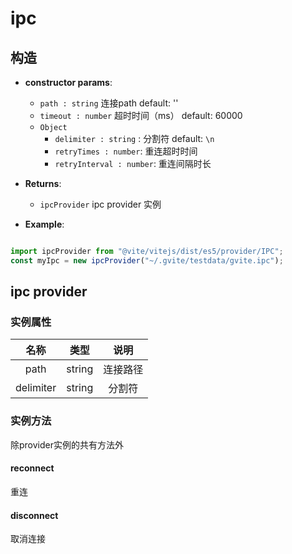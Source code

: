 # ipc 

## 构造

- **constructor params**: 

  * `path : string` 连接path  default: ''
  * `timeout : number` 超时时间（ms） default: 60000
  * `Object` 
	- `delimiter : string` : 分割符 default: `\n`
    - `retryTimes : number`: 重连超时时间
    - `retryInterval : number`: 重连间隔时长

- **Returns**: 
	- `ipcProvider` ipc provider 实例

- **Example**:

```javascript

import ipcProvider from "@vite/vitejs/dist/es5/provider/IPC";
const myIpc = new ipcProvider("~/.gvite/testdata/gvite.ipc");

```

## ipc provider

### 实例属性

|  名称  | 类型 | 说明 |
|:------------:|:-----:|:-----:|
| path | string | 连接路径 |
| delimiter | string | 分割符 |

### 实例方法
除provider实例的共有方法外

#### reconnect
重连

#### disconnect
取消连接
